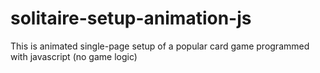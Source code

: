 # solitaire-setup-animation-js
This is animated single-page setup of a popular card game programmed with javascript (no game logic)
